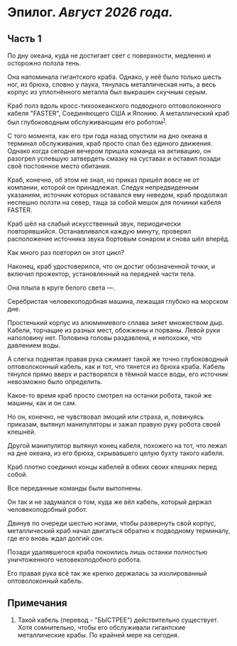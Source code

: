# Эпилог.  _Август 2026 года._

## Часть 1

По дну океана, куда не достигает свет с поверхности, медленно и осторожно ползла тень.

Она напоминала гигантского краба. Однако, у неё было только шесть ног, из брюха, словно у паука, тянулась металлическая нить, а весь корпус из уплотнённого металла был выкрашен скучным серым.

Краб полз вдоль кросс-тихоокеанского подводного оптоволоконного кабеля "FASTER", Соединяющего США и Японию. А металлический краб был глубоководным обслуживающим его роботом<sup><a href="#Prim1">1</a></sup>.

С того момента, как его три года назад опустили на дно океана в терминал обслуживания, краб просто спал без единого движения. Однако когда сегодня вечером пришла команда на активацию, он разогрел успевшую затвердеть смазку на суставах и оставил позади своё постоянное место обитания.

Краб, конечно, об этом не знал, но приказ пришёл вовсе не от компании, которой он принадлежал. Следуя непредвиденным указаниям, источник которых оставался ему неведом, краб продолжал неспешно ползти на север, таща за собой мешок для починки кабеля FASTER.

Краб шёл на слабый искусственный звук, периодически повторявшийся. Останавливался каждую минуту, проверял расположение источника звука бортовым сонаром и снова шёл вперёд.

Как много раз повторил он этот цикл?

Наконец, краб удостоверился, что он достиг обозначенной точки, и включил прожектор, установленный на передней части тела.

Она плыла в круге белого света —.

Серебристая человекоподобная машина, лежащая глубоко на морском дне.

Простенький корпус из алюминиевого сплава зияет множеством дыр. Кабели, торчащие из разных мест, обожжены и порваны. Левой руки наполовину нет. Половина головы раздавлена, и непохоже, что давлением воды.

А слегка поднятая правая рука сжимает такой же точно глубоководный оптоволоконный кабель, как и тот, что тянется из брюха краба. Кабель тянулся прямо вверх и растворялся в тёмной массе воды, его источник невозможно было определить.

Какое-то время краб просто смотрел на останки робота, такой же машины, как и он сам.

Но он, конечно, не чувствовал эмоций или страха, и, повинуясь приказам, вытянул манипуляторы и зажал правую руку робота своей клешнёй.

Другой манипулятор вытянул конец кабеля, похожего на тот, что лежал на дне океана, из его брюха, скрывавшего целую бухту такого кабеля. 

Краб плотно соединил концы кабелей в обеих своих клешнях перед собой.

Все переданные команды были выполнены.

Он так и не задумался о том, куда же вёл кабель, который держал человекоподобный робот.

Двинув по очереди шестью ногами, чтобы развернуть свой корпус, металлический краб начал двигаться обратно к подводному терминалу, где его вновь ждал долгий сон.

Позади удалявшегося краба покоились лишь останки полностью уничтоженного человекоподобного робота.

Его правая рука всё так же крепко держалась за изолированный оптоволоконный кабель.

## Примечания

1. <a name="Prim1"></a>Такой кабель (перевод - "БЫСТРЕЕ") действительно существует. Хотя сомнительно, чтобы его обслуживали гигантские металлические крабы. По крайней мере на сегодня.